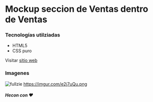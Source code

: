 # Mockup seccion de Ventas dentro de Ventas

### Tecnologías utilziadas
- HTML5
- CSS puro

Visitar [sitio web](https://ventas-mockup.netlify.app/)


### Imagenes
![fullzie](https://imgur.com/e2j7uQu.png)
https://imgur.com/e2j7uQu.png


##### Hecon con :heart: